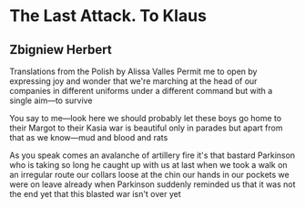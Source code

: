 # The Last Attack. To Klaus
## Zbigniew Herbert
Translations from the Polish by Alissa Valles
Permit me to open by expressing joy and wonder
that we're marching at the head of our companies
in different uniforms under a different command
but with a single aim—to survive

You say to me—look here we should probably let
these boys go home to their Margot to their Kasia
war is beautiful only in parades
but apart from that as we know—mud and blood
and rats

As you speak comes an avalanche of artillery fire
it's that bastard Parkinson who is taking so long
he caught up with us at last when we took a walk
on an irregular route our collars loose at the chin
our hands in our pockets we were on leave already
when Parkinson suddenly reminded us that it was
not the end yet that this blasted war isn't over yet